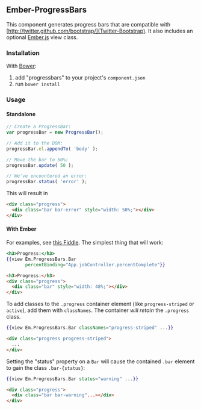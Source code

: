 ## Ember-ProgressBars

This component generates progress bars that are compatible with
[http://twitter.github.com/bootstrap/](Twitter-Bootstrap). It also includes
an optional [Ember.js](http://emberjs.com/) view class.

### Installation

With [Bower](http://twitter.github.com/bower/):

1. add "progressbars" to your project's `component.json`
1. run `bower install`

### Usage

#### Standalone

```javascript
// Create a ProgressBar:
var progressBar = new ProgressBar();

// Add it to the DOM:
progressBar.el.appendTo( 'body' );

// Move the bar to 50%:
progressBar.update( 50 );

// We've encountered an error:
progressBar.status( 'error' );
```

This will result in

```html
<div class="progress">
  <div class="bar bar-error" style="width: 50%;"></div>
</div>
```

#### With Ember

For examples, see [this Fiddle](http://jsfiddle.net/YQMWD/1/). The simplest
thing that will work:

```handlebars
<h3>Progress:</h3>
{{view Em.ProgressBars.Bar
       percentBinding="App.jobController.percentComplete"}}
```

```html
<h3>Progress:</h3>
<div class="progress">
  <div class="bar" style="width: 48%;"></div>
</div>
```

To add classes to the `.progress` container element (like `progress-striped` or
`active`), add them with `classNames`. The container *will retain* the
`.progress` class.

```handlebars
{{view Em.ProgressBars.Bar classNames="progress-striped" ...}}
```

```html
<div class="progress progress-striped">
  ...
</div>
```

Setting the "status" property on a `Bar` will cause the contained `.bar`
element to gain the class `.bar-{status}`:

```handlebars
{{view Em.ProgressBars.Bar status="warning" ...}}
```

```html
<div class="progress">
  <div class="bar bar-warning"...></div>
</div>
```
